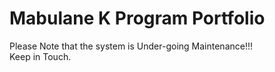 # Mabulane K Program Portfolio
Please Note that the system is Under-going Maintenance!!!  
      Keep in Touch.
